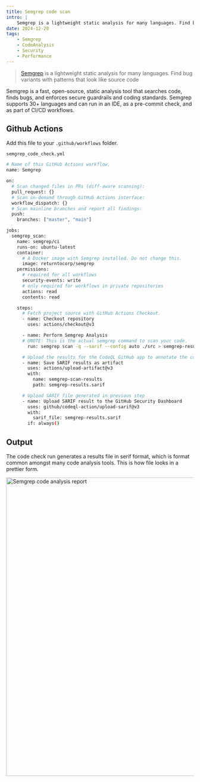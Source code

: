 ```yaml
---
title: Semgrep code scan
intro: |
    Semgrep is a lightweight static analysis for many languages. Find bug variants with patterns that look like source code.
date: 2024-12-20
tags:
    - Semgrep
    - CodeAnalysis
    - Security
    - Performance
---
```


> [Semgrep](https://semgrep.dev/index.html) is a lightweight static analysis for many languages. Find bug variants with patterns that look like source code

Semgrep is a fast, open-source, static analysis tool that searches code, finds bugs, and enforces secure guardrails and coding standards. Semgrep supports 30+ languages and can run in an IDE, as a pre-commit check, and as part of CI/CD workflows.

## Github Actions

Add this file to your `.github/workflows` folder.

`semgrep_code_check.yml`
```bash
# Name of this GitHub Actions workflow.
name: Semgrep

on:
  # Scan changed files in PRs (diff-aware scanning):
  pull_request: {}
  # Scan on-demand through GitHub Actions interface:
  workflow_dispatch: {}
  # Scan mainline branches and report all findings:
  push:
    branches: ["master", "main"]

jobs:
  semgrep_scan:
    name: semgrep/ci
    runs-on: ubuntu-latest
    container:
      # A Docker image with Semgrep installed. Do not change this.
      image: returntocorp/semgrep
    permissions:
      # required for all workflows
      security-events: write
      # only required for workflows in private repositories
      actions: read
      contents: read

    steps:
      # Fetch project source with GitHub Actions Checkout.
      - name: Checkout repository
        uses: actions/checkout@v3

      - name: Perform Semgrep Analysis
      # @NOTE: This is the actual semgrep command to scan your code.
        run: semgrep scan -q --sarif --config auto ./src > semgrep-results.sarif

      # Upload the results for the CodeQL GitHub app to annotate the code
      - name: Save SARIF results as artifact
        uses: actions/upload-artifact@v3
        with:
          name: semgrep-scan-results
          path: semgrep-results.sarif

      # Upload SARIF file generated in previous step
      - name: Upload SARIF result to the GitHub Security Dashboard
        uses: github/codeql-action/upload-sarif@v3
        with:
          sarif_file: semgrep-results.sarif
        if: always()
```

## Output

The code check run generates a results file in serif format, which is format common amongst many code analysis tools. This is how file looks in a prettier form. 

<picture>
    <img src="/assets/img/semgrep.png" alt="Semgrep code analysis report" width="800" decoding="async" />
</picture>